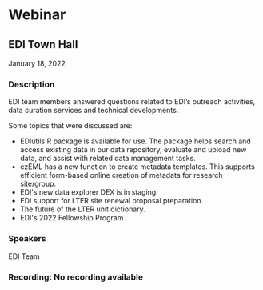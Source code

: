 # Webinar

## EDI Town Hall

January 18, 2022

### Description

EDI team members answered questions related to EDI’s outreach activities, data curation services and technical developments.

Some topics that were discussed are:

 - EDIutils R package is available for use. The package helps search and access existing data in our data repository, evaluate and upload new data, and assist with related data management tasks.
 - ezEML has a new function to create metadata templates. This supports efficient form-based online creation of metadata for research site/group.
 - EDI's new data explorer DEX is in staging.
 - EDI support for LTER site renewal proposal preparation.
 - The future of the LTER unit dictionary.
 - EDI's 2022 Fellowship Program.

### Speakers

EDI Team

### Recording: No recording available

<!-- Webinars -->
